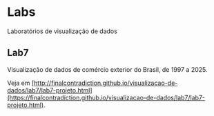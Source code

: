 # Labs
Laboratórios de visualização de dados

## Lab7
Visualização de dados de comércio exterior do Brasil, de 1997 a 2025.

Veja em [http://finalcontradiction.github.io/visualizacao-de-dados/lab7/lab7-projeto.html](https://finalcontradiction.github.io/visualizacao-de-dados/lab7/lab7-projeto.html).

